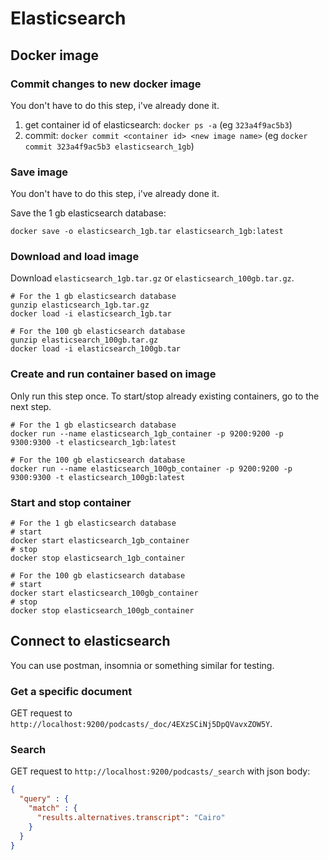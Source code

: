 # Elasticsearch

## Docker image
### Commit changes to new docker image
You don't have to do this step, i've already done it.

1. get container id of elasticsearch: `docker ps -a` (eg `323a4f9ac5b3`)
2. commit: `docker commit <container id> <new image name>` (eg `docker commit 323a4f9ac5b3 elasticsearch_1gb`)

### Save image
You don't have to do this step, i've already done it.

Save the 1 gb elasticsearch database:
```
docker save -o elasticsearch_1gb.tar elasticsearch_1gb:latest
```

### Download and load image
Download `elasticsearch_1gb.tar.gz` or `elasticsearch_100gb.tar.gz`.

```
# For the 1 gb elasticsearch database
gunzip elasticsearch_1gb.tar.gz
docker load -i elasticsearch_1gb.tar

# For the 100 gb elasticsearch database
gunzip elasticsearch_100gb.tar.gz
docker load -i elasticsearch_100gb.tar
```

### Create and run container based on image
Only run this step once. To start/stop already existing containers, go to the next step.

```
# For the 1 gb elasticsearch database
docker run --name elasticsearch_1gb_container -p 9200:9200 -p 9300:9300 -t elasticsearch_1gb:latest

# For the 100 gb elasticsearch database
docker run --name elasticsearch_100gb_container -p 9200:9200 -p 9300:9300 -t elasticsearch_100gb:latest
```

### Start and stop container
```
# For the 1 gb elasticsearch database
# start
docker start elasticsearch_1gb_container
# stop
docker stop elasticsearch_1gb_container

# For the 100 gb elasticsearch database
# start
docker start elasticsearch_100gb_container
# stop
docker stop elasticsearch_100gb_container
```

## Connect to elasticsearch
You can use postman, insomnia or something similar for testing.

### Get a specific document
GET request to `http://localhost:9200/podcasts/_doc/4EXzSCiNj5DpQVavxZOW5Y`.

### Search
GET request to `http://localhost:9200/podcasts/_search` with json body:
```json
{
  "query" : {
    "match" : {
      "results.alternatives.transcript": "Cairo"
    }
  }
}
```
